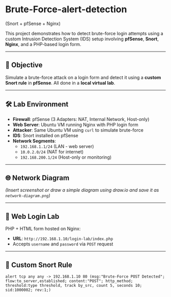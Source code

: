 # Brute-Force-alert-detection
 (Snort + pfSense + Nginx)

This project demonstrates how to detect brute-force login attempts using a custom Intrusion Detection System (IDS) setup involving **pfSense**, **Snort**, **Nginx**, and a PHP-based login form.

---

## 🧠 Objective

Simulate a brute-force attack on a login form and detect it using a **custom Snort rule** in **pfSense**. All done in a **local virtual lab**.

---

## 🛠️ Lab Environment

- **Firewall**: pfSense (3 Adapters: NAT, Internal Network, Host-only)
- **Web Server**: Ubuntu VM running Nginx with PHP login form
- **Attacker**: Same Ubuntu VM using `curl` to simulate brute-force
- **IDS**: Snort installed on pfSense
- **Network Segments**:
  - `192.168.1.1/24` (LAN - web server)
  - `10.0.2.0/24` (NAT for internet)
  - `192.168.200.1/24` (Host-only or monitoring)

---

## 🌐 Network Diagram

*(Insert screenshot or draw a simple diagram using draw.io and save it as `network-diagram.png`)*

---

## 🔐 Web Login Lab

PHP + HTML form hosted on Nginx:
- **URL**: `http://192.168.1.10/login-lab/index.php`
- Accepts `username` and `password` via `POST` request

---

## 🚨 Custom Snort Rule

```snort
alert tcp any any -> 192.168.1.10 80 (msg:"Brute-Force POST Detected"; flow:to_server,established; content:"POST"; http_method; threshold:type threshold, track by_src, count 5, seconds 10; sid:1000002; rev:1;)
